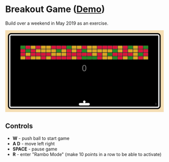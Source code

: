 # Breakout Game ([Demo](https://andreas-schoch.github.io/breakout-game/))
Build over a weekend in May 2019 as an exercise.

![alt text](/poster.jpg?raw=true "Screenshot")

## Controls
- **W** - push ball to start game
- **A D** - move left right
- **SPACE** - pause game
- **R** - enter "Rambo Mode" (make 10 points in a row to be able to activate)